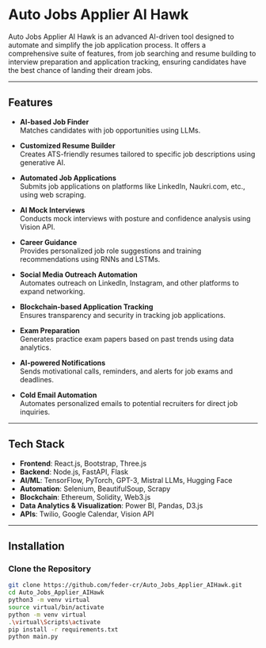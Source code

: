 # **Auto Jobs Applier AI Hawk**  

Auto Jobs Applier AI Hawk is an advanced AI-driven tool designed to automate and simplify the job application process. It offers a comprehensive suite of features, from job searching and resume building to interview preparation and application tracking, ensuring candidates have the best chance of landing their dream jobs.

---

## **Features**  

- **AI-based Job Finder**  
  Matches candidates with job opportunities using LLMs.  

- **Customized Resume Builder**  
  Creates ATS-friendly resumes tailored to specific job descriptions using generative AI.  

- **Automated Job Applications**  
  Submits job applications on platforms like LinkedIn, Naukri.com, etc., using web scraping.  

- **AI Mock Interviews**  
  Conducts mock interviews with posture and confidence analysis using Vision API.  

- **Career Guidance**  
  Provides personalized job role suggestions and training recommendations using RNNs and LSTMs.  

- **Social Media Outreach Automation**  
  Automates outreach on LinkedIn, Instagram, and other platforms to expand networking.  

- **Blockchain-based Application Tracking**  
  Ensures transparency and security in tracking job applications.  

- **Exam Preparation**  
  Generates practice exam papers based on past trends using data analytics.  

- **AI-powered Notifications**  
  Sends motivational calls, reminders, and alerts for job exams and deadlines.  

- **Cold Email Automation**  
  Automates personalized emails to potential recruiters for direct job inquiries.  

---

## **Tech Stack**  

- **Frontend**: React.js, Bootstrap, Three.js  
- **Backend**: Node.js, FastAPI, Flask  
- **AI/ML**: TensorFlow, PyTorch, GPT-3, Mistral LLMs, Hugging Face  
- **Automation**: Selenium, BeautifulSoup, Scrapy  
- **Blockchain**: Ethereum, Solidity, Web3.js  
- **Data Analytics & Visualization**: Power BI, Pandas, D3.js  
- **APIs**: Twilio, Google Calendar, Vision API  

---

## **Installation**  

### **Clone the Repository**  
```bash  
git clone https://github.com/feder-cr/Auto_Jobs_Applier_AIHawk.git  
cd Auto_Jobs_Applier_AIHawk  
python3 -m venv virtual  
source virtual/bin/activate  
python -m venv virtual  
.\virtual\Scripts\activate  
pip install -r requirements.txt  
python main.py
